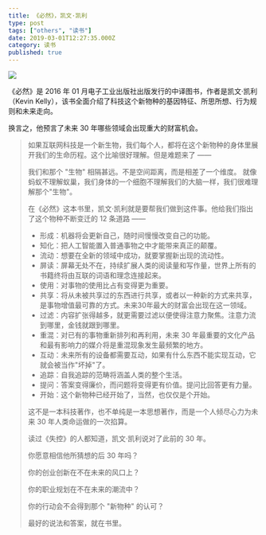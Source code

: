 ```yaml
---
title: 《必然》，凯文·凯利
type: post
tags: ["others", "读书"]
date: 2019-03-01T12:27:35.000Z
category: 读书
published: true
---
```


![](http://qiniu.bioitee.com/yuque/0/2019/jpeg/126032/1551443277107-c2cd178d-af6d-453f-a8bc-ea1612b7bc65.jpeg#align=left&display=inline&height=525&originHeight=525&originWidth=450&size=0&status=done&width=450)

《必然》是 2016 年 01 月电子工业出版社出版发行的中译图书，作者是凯文·凯利（Kevin Kelly），该书全面介绍了科技这个新物种的基因特征、所思所想、行为规则和未来走向。

换言之，他预言了未来 30 年哪些领域会出现重大的财富机会。

> 如果互联网科技是一个新生物，我们每个人，都将在这个新物种的身体里展开我们的生命历程。这个比喻很好理解。但是难题来了 ——
> 
> 我们和那个 "生物" 相隔甚远。不是空间距离，而是相差了一个维度。
> 就像蚂蚁不理解蚁巢，我们身体的一个细胞不理解我们的大脑一样，我们很难理解那个"生物"。
> 
> 在《必然》这本书里，凯文·凯利就是要帮我们做到这件事。他给我们指出了这个物种不断变迁的 12 条道路 ——
> 
> - 形成：机器将会更新自己，随时间慢慢改变自己的功能。
> - 知化：把人工智能置入普通事物之中才能带来真正的颠覆。
> - 流动：想要在全新的领域中成功，就要掌握新出现的流动性。
> - 屏读：屏幕无处不在，持续扩展人类的阅读量和写作量，世界上所有的书籍终将由互联的词语和理念连接起来。
> - 使用：对事物的使用比占有变得更为重要。
> - 共享：将从未被共享过的东西进行共享，或者以一种新的方式来共享，是事物增值最可靠的方式。未来30年最大的财富会出现在这一领域。
> - 过滤：内容扩张得越多，就更需要过滤以便使得注意力聚焦。注意力流到哪里，金钱就跟到哪里。
> - 重混：对已有的事物重新排列和再利用，未来 30 年最重要的文化产品和最有影响力的媒介将是重混现象发生最频繁的地方。
> - 互动：未来所有的设备都需要互动，如果有什么东西不能实现互动，它就会被当作"坏掉"了。
> - 追踪：自我追踪的范畴将涵盖人类的整个生活。
> - 提问：答案变得廉价，而问题将变得更有价值。提问比回答更有力量。
> - 开始：这个新物种已经开始了，当然，也仅仅是个开始。
> 
> 这不是一本科技著作，也不单纯是一本思想著作，而是一个人倾尽心力为未来 30 年人类命运做的一次掐算。
> 
> 读过《失控》的人都知道，凯文·凯利说对了此前的 30 年。
> 
> 你愿意相信他所猜想的后 30 年吗？
> 
> 你的创业创新在不在未来的风口上？
> 
> 你的职业规划在不在未来的潮流中？
> 
> 你的行动会不会得到那个 "新物种" 的认可？
> 
> 最好的说法和答案，就在书里。


